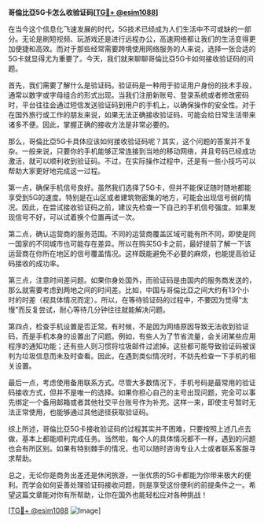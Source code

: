 **哥倫比亞5G卡怎么收验证码[[TG💪+ @esim1088](https://t.me/s/esim1088)]**

在当今这个信息化飞速发展的时代，5G技术已经成为人们生活中不可或缺的一部分。无论是刷短视频、玩游戏还是进行远程办公，高速网络都让我们的生活变得更加便捷和高效。而对于那些经常需要跨境使用网络服务的人来说，选择一张合适的5G卡就显得尤为重要了。今天，我们就来聊聊哥倫比亞5G卡如何接收验证码的问题。

首先，我们需要了解什么是验证码。验证码是一种用于验证用户身份的技术手段，通常以数字或字母组合的形式出现。当我们注册新账号、登录系统或者修改密码时，平台往往会通过短信发送验证码到用户的手机上，以确保操作的安全性。对于在国外旅行或工作的朋友来说，如果无法正确接收验证码，可能会给日常生活带来诸多不便。因此，掌握正确的接收方法是非常必要的。

那么，哥倫比亞5G卡具体应该如何接收验证码呢？其实，这个问题的答案并不复杂。一般来说，只要你的手机能够正常连接到当地的移动网络，并且号码已经成功激活，就可以顺利收到验证码。不过，在实际操作过程中，还是有一些小技巧可以帮助大家更好地完成这一过程。

第一点，确保手机信号良好。虽然我们选择了5G卡，但并不能保证随时随地都能享受到5G的速度。特别是在山区或者建筑物密集的地方，可能会出现信号弱的情况。因此，在尝试接收验证码之前，建议先检查一下自己的手机信号强度。如果发现信号不好，可以试着换个位置再试一次。

第二点，确认运营商的服务范围。不同的运营商覆盖区域可能有所不同，即使是同一国家的不同城市也可能存在差异。所以在购买5G卡之前，最好提前了解一下该运营商在你所在地区的信号覆盖情况。这样既能避免不必要的麻烦，也能提高验证码接收的成功率。

第三点，注意时间差问题。如果你身处国外，而验证码是由国内的服务商发送的，那么就需要考虑到两地之间的时间差。比如，中国与哥倫比亞之间大约有13个小时的时差（视具体情况而定）。所以，在等待验证码的过程中，不要因为觉得“太慢”而反复尝试，耐心等待几分钟往往就能解决问题。

第四点，检查手机设置是否正常。有时候，不是因为网络原因导致无法收到验证码，而是手机本身的设置出了问题。例如，有些人为了节省流量，会关闭某些应用程序的通知功能；还有些人则习惯将垃圾邮件过滤掉。这些都可能导致验证码被误判为垃圾信息而未及时查看。因此，在遇到类似情况时，不妨先检查一下手机的相关设置。

最后一点，考虑使用备用联系方式。尽管大多数情况下，手机号码是最常用的验证码接收方式，但并不是唯一的选择。如果你担心自己的主号出现问题，完全可以事先绑定一个备用邮箱或者其他社交平台账号作为补充。这样一来，即使主号暂时无法正常使用，也能够通过其他途径获取验证码。

综上所述，哥倫比亞5G卡接收验证码的过程其实并不困难，只要按照上述几点去做，基本上都能顺利完成任务。当然啦，每个人的具体情况都不一样，遇到的问题也会有所区别。如果有特别棘手的情况，也可以随时咨询专业人士或者联系客服寻求帮助。

总之，无论你是商务出差还是休闲旅游，一张优质的5G卡都能为你带来极大的便利。而学会如何妥善处理验证码接收问题，则是享受这份便利的前提条件之一。希望这篇文章能对你有所帮助，让你在国外也能轻松应对各种挑战！

[[TG💪+ @esim1088](https://t.me/s/esim1088) ![Image](https://i.postimg.cc/4NQfJmqS/Snipaste-2025-05-13-00-14-12.png)]